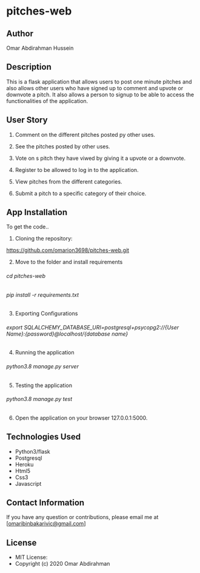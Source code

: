 # pitches-web

## Author
Omar Abdirahman Hussein

## Description
This is a flask application that allows users to post one minute pitches and also allows other users who have signed up to comment and upvote or downvote a pitch. It also allows a person to signup to be able to access the functionalities of the application.

## User Story

1. Comment on the different pitches posted py other uses.

2. See the pitches posted by other uses.

3. Vote on s pitch they have viwed by giving it a upvote or a downvote.

4. Register to be allowed to log in to the application.

5. View pitches from the different categories.

6. Submit a pitch to a specific category of their choice.

## App Installation

To get the code..

1. Cloning the repository:

  https://github.com/omarion3698/pitches-web.git

2. Move to the folder and install requirements

  ###### cd pitches-web

  ###### pip install -r requirements.txt

3. Exporting Configurations

  ###### export SQLALCHEMY_DATABASE_URI=postgresql+psycopg2://{User Name}:{password}@localhost/{database name}

4. Running the application

  ###### python3.8 manage.py server

5. Testing the application

  ###### python3.8 manage.py test

6. Open the application on your browser 127.0.0.1:5000.

## Technologies Used
  * Python3/flask
  * Postgresql
  * Heroku
  * Html5
  * Css3
  * Javascript
  
## Contact Information
If you have any question or contributions, please email me at [omaribinbakarivic@gmail.com]

## License
* MIT License:
* Copyright (c) 2020 Omar Abdirahman
